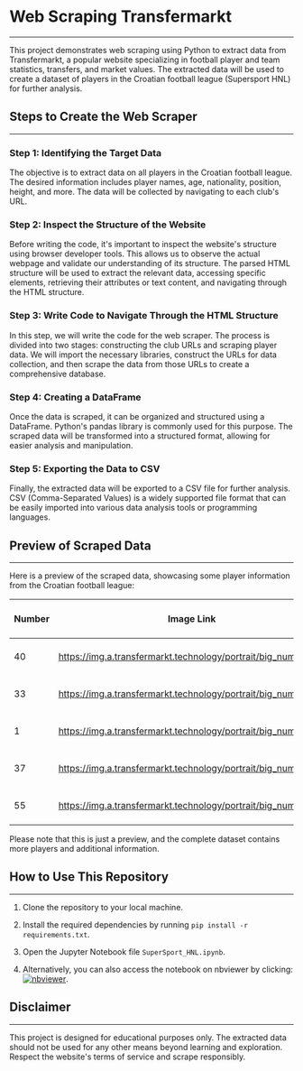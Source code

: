 # Web Scraping Transfermarkt
***

This project demonstrates web scraping using Python to extract data from Transfermarkt, a popular website specializing in football player and team statistics, transfers, and market values. The extracted data will be used to create a dataset of players in the Croatian football league (Supersport HNL) for further analysis.

## Steps to Create the Web Scraper
***

### Step 1: Identifying the Target Data
The objective is to extract data on all players in the Croatian football league. The desired information includes player names, age, nationality, position, height, and more. The data will be collected by navigating to each club's URL.

### Step 2: Inspect the Structure of the Website
Before writing the code, it's important to inspect the website's structure using browser developer tools. This allows us to observe the actual webpage and validate our understanding of its structure. The parsed HTML structure will be used to extract the relevant data, accessing specific elements, retrieving their attributes or text content, and navigating through the HTML structure.

### Step 3: Write Code to Navigate Through the HTML Structure
In this step, we will write the code for the web scraper. The process is divided into two stages: constructing the club URLs and scraping player data. We will import the necessary libraries, construct the URLs for data collection, and then scrape the data from those URLs to create a comprehensive database.

### Step 4: Creating a DataFrame
Once the data is scraped, it can be organized and structured using a DataFrame. Python's pandas library is commonly used for this purpose. The scraped data will be transformed into a structured format, allowing for easier analysis and manipulation.

### Step 5: Exporting the Data to CSV
Finally, the extracted data will be exported to a CSV file for further analysis. CSV (Comma-Separated Values) is a widely supported file format that can be easily imported into various data analysis tools or programming languages.

## Preview of Scraped Data
***

Here is a preview of the scraped data, showcasing some player information from the Croatian football league:

| Number | Image Link | Name | Position | Date of Birth | Nationality | Height | Foot | Joined | Joined From | Contract | Value | Club Name |
| ------ | ---------- | ---- | -------- | ------------- | ----------- | ------ | ---- | ------ | ----------- | -------- | ----- | --------- |
| 40     | https://img.a.transfermarkt.technology/portrait/big_number.jpg | Dominik Livakovic | Goalkeeper | Jan 9, 1995 | Croatia | 1.88 | Right | Aug 31, 2015 | NK Zagreb | Jun 15, 2024 | 14.00m | GNK Dinamo Zagreb |
| 33     | https://img.a.transfermarkt.technology/portrait/big_number.jpg | Ivan Nevistic | Goalkeeper | Jul 31, 1998 | Croatia | 1.95 | Right | Jan 28, 2021 | NK Lokomotiva Zagreb | Jun 15, 2025 | 1.50m | GNK Dinamo Zagreb |
| 1      | https://img.a.transfermarkt.technology/portrait/big_number.jpg | Danijel Zagorac | Goalkeeper | Feb 7, 1987 | Croatia | 1.86 | Right | Jul 11, 2016 | RNK Split | Jun 30, 2026 | 200k | GNK Dinamo Zagreb |
| 37     | https://img.a.transfermarkt.technology/portrait/big_number.jpg | Josip Sutalo | Centre-Back | Feb 28, 2000 | Croatia | 1.90 | Right | Jan 7, 2020 | GNK Dinamo Zagreb II | Jun 15, 2028 | 18.00m | GNK Dinamo Zagreb |
| 55     | https://img.a.transfermarkt.technology/portrait/big_number.jpg | Dino Peric | Centre-Back | Jul 12, 1994 | Croatia | 1.97 | Left | Jul 7, 2017 | NK Lokomotiva Zagreb | Jun 15, 2026 | 5.00m | GNK Dinamo Zagreb |

Please note that this is just a preview, and the complete dataset contains more players and additional information.

## How to Use This Repository
***

1. Clone the repository to your local machine.

2. Install the required dependencies by running `pip install -r requirements.txt`.

3. Open the Jupyter Notebook file `SuperSport_HNL.ipynb`.

4. Alternatively, you can also access the notebook on nbviewer by clicking: [![nbviewer](https://raw.githubusercontent.com/jupyter/design/master/logos/Badges/nbviewer_badge.svg)](https://nbviewer.org/github/AnteDujic/TransfermarktScrap/blob/main/SuperSport_HNL.ipynb).

## Disclaimer
***
This project is designed for educational purposes only. The extracted data should not be used for any other means beyond learning and exploration. Respect the website's terms of service and scrape responsibly.
